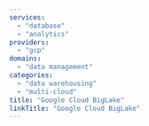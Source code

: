 ```yaml
---
services: 
  - "database"
  - "analytics"
providers:
  - "gcp"
domains:
  - "data management"
categories:
  - "data warehousing"
  - "multi-cloud"
title: "Google Cloud BigLake"
linkTitle: "Google Cloud BigLake"
---
```

